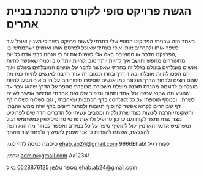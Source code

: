 # הגשת פרויקט סופי לקורס מתכנת בניית אתרים
באתר הזה שבניתי הפרוקיט הסופי שלי בחרתי לעשות פרויקט בשבילי מעניין ואוכל עוד לשפר אותו ולהרחיב אותו אולי בעתיד שאוכל לפרסם אותו ואנשים ישתמתשו בו ,הפרויקט מדבר או החשיבה באה אלי לעשות את זה כי אנחנו כבני אדם כל יום מתעוררים מחפש וחושב איך להיות יותר טוב ולחיות יותר טוב וכמה שאפשר להיות אנשים מוצלחים בעולם בגלל זה בחרתי שאפשר לדבר על אנשים המוצלחים בעולם ואיך הם הפכו להיות מוצלח ובאיזו דרך בחרו וכמובן זה עוזר הרבה לאנשים להיות כמו מה שהם רוצים ולבחור הדרך הנכונה כמו אנשים שסיפרו סיפוריהם על חיים איך הגיעו להיות מוצלחים לדוגמה מהנדס תוכנה מוצלח משכורת מכובדת מספר על הדרך שהוא עבר עד שהגיע מה שהוא עכשיו וכל אחד ותחום וסיפור שלו ואם אהבתי הסיפור אפשר לשיים בדף הכתבות שאהבתי , וגם לשלוח לשלוח דף contact לשרת .
ובנוסף הוספתי על כל דף שבוחרים לקרוא אפשר להוסיף תגובות ולפתוח דיונים בדף שזה ממש אהבתי והשקעתי הרבה לעשות מצד שרת ולקוח 
ומסביב עשיתי כל הדברים הדרושים לפרוקיט מצד שרת ומצד לקוח וגם עדכון פרופיל ולראות פרטי פרופיל לוגין כמשתמש רגיל ומשתמש אדמין האדמין יכול להוסיף סיפר על כל בנאדם ואפשר לבחור מה הוא רוצה להעלאת, אשמח להערות כי אני מעונין להמשיך ולפתח עוד האתר 

סיסמה כניסה לדף לוגין ehab.ab24@gmail.com    9966Ehab!  לקוח רגיל 

אדמין admin@gmail.com Aa1234!      

מספר טלפון 0528876125 מייל ehab.ab24@gmail.com
